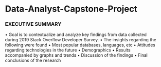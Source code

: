# Data-Analyst-Capstone-Project
### EXECUTIVE SUMMARY
• Goal is to contextualize and analyze key findings from data
  collected during 2019 Stack Overflow Developer Survey.
• The insights regarding the following were found
• Most popular databases, languages, etc
• Attitudes regarding technologies in the future
• Demographics
• Results accompanied by graphs and trends
• Discussion of the findings
• Final conclusions of the research
